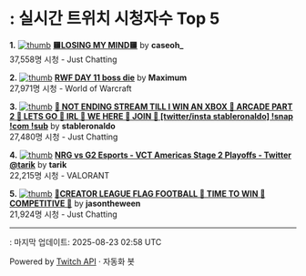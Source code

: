# : 실시간 트위치 시청자수 Top 5

**1.** [![thumb](https://static-cdn.jtvnw.net/previews-ttv/live_user_caseoh_-320x180.jpg)](https://twitch.tv/caseoh_)
**[🟨LOSING MY MIND🟨](https://twitch.tv/caseoh_)** by **caseoh_**<br>37,558명 시청  - Just Chatting

**2.** [![thumb](https://static-cdn.jtvnw.net/previews-ttv/live_user_maximum-320x180.jpg)](https://twitch.tv/Maximum)
**[RWF DAY 11 boss die](https://twitch.tv/Maximum)** by **Maximum**<br>27,971명 시청  - World of Warcraft

**3.** [![thumb](https://static-cdn.jtvnw.net/previews-ttv/live_user_stableronaldo-320x180.jpg)](https://twitch.tv/stableronaldo)
**[🥳 NOT ENDING STREAM TILL I WIN AN XBOX 🥳 ARCADE PART 2 🥳 LETS GO 🥳 IRL 🥳 WE HERE 🥳 JOIN 🥳 [twitter/insta stableronaldo] !snap !com !sub](https://twitch.tv/stableronaldo)** by **stableronaldo**<br>27,480명 시청  - Just Chatting

**4.** [![thumb](https://static-cdn.jtvnw.net/previews-ttv/live_user_tarik-320x180.jpg)](https://twitch.tv/tarik)
**[NRG vs G2 Esports - VCT Americas Stage 2 Playoffs - Twitter @tarik](https://twitch.tv/tarik)** by **tarik**<br>22,215명 시청  - VALORANT

**5.** [![thumb](https://static-cdn.jtvnw.net/previews-ttv/live_user_jasontheween-320x180.jpg)](https://twitch.tv/jasontheween)
**[🔴CREATOR LEAGUE FLAG FOOTBALL 🔴 TIME TO WIN 🔴 COMPETITIVE 🔴](https://twitch.tv/jasontheween)** by **jasontheween**<br>21,924명 시청  - Just Chatting


---
: 마지막 업데이트: 2025-08-23 02:58 UTC

Powered by [Twitch API](https://dev.twitch.tv/docs/api/reference) · 자동화 봇
